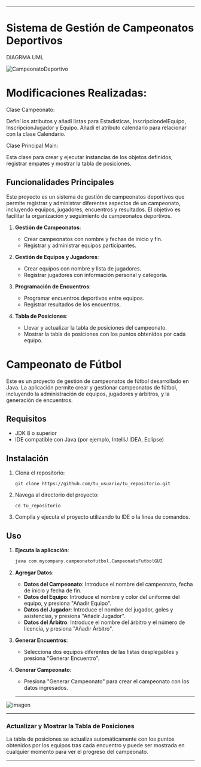 

---

# Sistema de Gestión de Campeonatos Deportivos
DIAGRMA UML

![CampeonatoDeportivo](https://github.com/user-attachments/assets/6b193d5e-53e1-4349-94f8-7534cb3539ab)



# Modificaciones Realizadas:
Clase Campeonato:

Definí los atributos y añadí listas para Estadisticas, InscripciondelEquipo, InscripcionJugador y Equipo.
Añadí el atributo calendario para relacionar con la clase Calendario.

Clase Principal Main:

Esta clase para crear y ejecutar instancias de los objetos definidos, registrar empates y mostrar la tabla de posiciones.


## Funcionalidades Principales

Este proyecto es un sistema de gestión de campeonatos deportivos que permite registrar y administrar diferentes aspectos de un campeonato, incluyendo equipos, jugadores, encuentros y resultados. El objetivo es facilitar la organización y seguimiento de campeonatos deportivos.


1. **Gestión de Campeonatos**:
   - Crear campeonatos con nombre y fechas de inicio y fin.
   - Registrar y administrar equipos participantes.

2. **Gestión de Equipos y Jugadores**:
   - Crear equipos con nombre y lista de jugadores.
   - Registrar jugadores con información personal y categoría.

3. **Programación de Encuentros**:
   - Programar encuentros deportivos entre equipos.
   - Registrar resultados de los encuentros.

4. **Tabla de Posiciones**:
   - Llevar y actualizar la tabla de posiciones del campeonato.
   - Mostrar la tabla de posiciones con los puntos obtenidos por cada equipo.


# Campeonato de Fútbol

Este es un proyecto de gestión de campeonatos de fútbol desarrollado en Java. La aplicación permite crear y gestionar campeonatos de fútbol, incluyendo la administración de equipos, jugadores y árbitros, y la generación de encuentros.

## Requisitos

- JDK 8 o superior
- IDE compatible con Java (por ejemplo, IntelliJ IDEA, Eclipse)

## Instalación

1. Clona el repositorio:
   ```
   git clone https://github.com/tu_usuario/tu_repositorio.git
   ```
   
2. Navega al directorio del proyecto:
   ```
   cd tu_repositorio
   ```

3. Compila y ejecuta el proyecto utilizando tu IDE o la línea de comandos.

## Uso

1. **Ejecuta la aplicación**:
   ```bash
   java com.mycompany.campeonatofutbol.CampeonatoFutbolGUI
   ```

2. **Agregar Datos**:
   - **Datos del Campeonato**: Introduce el nombre del campeonato, fecha de inicio y fecha de fin.
   - **Datos del Equipo**: Introduce el nombre y color del uniforme del equipo, y presiona "Añadir Equipo".
   - **Datos del Jugador**: Introduce el nombre del jugador, goles y asistencias, y presiona "Añadir Jugador".
   - **Datos del Árbitro**: Introduce el nombre del árbitro y el número de licencia, y presiona "Añadir Árbitro".

3. **Generar Encuentros**:
   - Selecciona dos equipos diferentes de las listas desplegables y presiona "Generar Encuentro".

4. **Generar Campeonato**:
   - Presiona "Generar Campeonato" para crear el campeonato con los datos ingresados.
  
   ---
![imagen](https://github.com/user-attachments/assets/3808080e-03f9-4dbd-a209-64f386db12cd)

   ---


### Actualizar y Mostrar la Tabla de Posiciones
La tabla de posiciones se actualiza automáticamente con los puntos obtenidos por los equipos tras cada encuentro y puede ser mostrada en cualquier momento para ver el progreso del campeonato.

---
